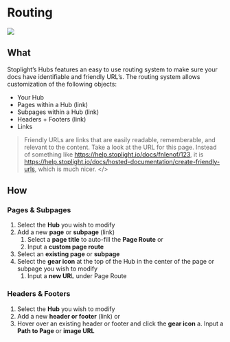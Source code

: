
# Routing 

![](../../assets/gifs/routing-hubs.gif)

## What 
Stoplight’s Hubs features an easy to use routing system to make sure your docs have identifiable and friendly URL’s. The routing system allows customization of the following objects: 

- Your Hub 
- Pages within a Hub (link) 
- Subpages within a Hub (link) 
- Headers + Footers (link)
- Links 


<!-- theme: info -->
>Friendly URLs are links that are easily readable, rememberable, and relevant to the content.
Take a look at the URL for this page. Instead of something like https://help.stoplight.io/docs/fnIenof/123, it is https://help.stoplight.io/docs/hosted-documentation/create-friendly-urls, which is much nicer. </>

## How 

### Pages & Subpages 

1. Select the **Hub** you wish to modify 
2. Add a new **page** or **subpage** (link) 
   1. Select a **page title** to auto-fill the **Page Route** or 
   2. Input a **custom page route** 
3. Select an **existing page** or **subpage** 
4. Select the **gear icon** at the top of the Hub in the center of the page or subpage you wish to modify  
   1. Input a **new UR**L under Page Route  

### Headers & Footers 

1. Select the **Hub** you wish to modify 
2. Add a new **header or footer** (link) or
3. Hover over an existing header or footer and click the **gear icon** 
    a. Input a **Path to Page** or **image URL**  
